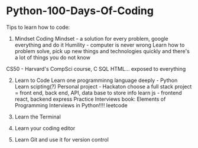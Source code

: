 # Python-100-Days-Of-Coding
Tips to learn how to code:
1. Mindset
Coding Mindset - a solution for every problem, google everything and do it
Humility - computer is never wrong
Learn how to problem solve, pick up new things and technologies quickly and there's a lot of things you do not know

CS50 - Harvard's CompSci course, C SQL HTML... exposed to everything

2. Learn to Code
Learn one programminng language deeply - Python
Learn scipting(?)
Personal project - Hackaton
    choose a full stack project = front end, back end, API, data base to store info
    learn js - frontend react, backend express
Practice Interviews
    book: Elements of Programming Interviews in Python!!!!
    leetcode

3. Learn the Terminal
4. Learn your coding editor
5. Learn Git and use it for version control
